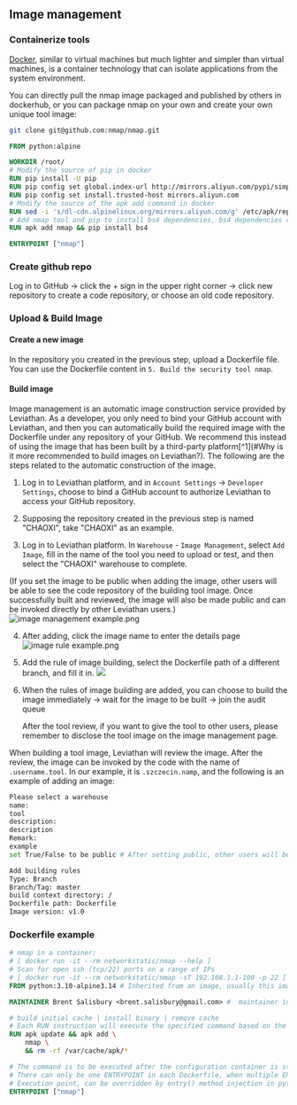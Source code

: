 ## Image management

### Containerize tools

[Docker](https://docs.docker.com/), similar to virtual machines but much lighter and simpler than virtual machines, is a container technology that can isolate applications from the system environment.

You can directly pull the nmap image packaged and published by others in dockerhub, or you can package nmap on your own and create your own unique tool image:

```bash
git clone git@github.com:nmap/nmap.git
```

```dockerfile
FROM python:alpine

WORKDIR /root/
# Modify the source of pip in docker
RUN pip install -U pip
RUN pip config set global.index-url http://mirrors.aliyun.com/pypi/simple
RUN pip config set install.trusted-host mirrors.aliyun.com
# Modify the source of the apk add command in docker
RUN sed -i 's/dl-cdn.alpinelinux.org/mirrors.aliyun.com/g' /etc/apk/repositories
# Add nmap tool and pip to install bs4 dependencies, bs4 dependencies can be replaced with any python dependencies you need to add, otherwise you don't need to add them.
RUN apk add nmap && pip install bs4

ENTRYPOINT ["nmap"] 
```

### Create github repo
Log in to GitHub -> click the + sign in the upper right corner -> click new repository to create a code repository, or choose an old code repository.

### Upload & Build Image
#### Create a new image
In the repository you created in the previous step, upload a Dockerfile file. You can use the Dockerfile content in `5. Build the security tool nmap`.

#### Build image

Image management is an automatic image construction service provided by Leviathan. As a developer, you only need to bind your GitHub account with Leviathan, and then you can automatically build the required image with the Dockerfile under any repository of your GitHub. We recommend this instead of using the image that has been built by a third-party platform[^1](#Why is it more recommended to build images on Leviathan?). The following are the steps related to the automatic construction of the image.

1. Log in to Leviathan platform, and in `Account Settings` -> `Developer Settings`, choose to bind a GitHub account to authorize Leviathan to access your GitHub repository.

2. Supposing the repository created in the previous step is named "CHAOXI", take "CHAOXI" as an example.

3. Log in to Leviathan platform. In `Warehouse` - `Image Management`, select `Add Image`, fill in the name of the tool you need to upload or test, and then select the "CHAOXI" warehouse to complete.

  (If you set the image to be public when adding the image, other users will be able to see the code repository of the building tool image. Once successfully built and reviewed, the image will also be made public and can be invoked directly by other Leviathan users.)![image management example.png](https://levimg.s3.cn-northwest-1.amazonaws.com.cn/x/37c665bb-b577-476e-a202-92f8a5b9fa7e.png)

4. After adding, click the image name to enter the details page![image rule example.png](https://levimg.s3.cn-northwest-1.amazonaws.com.cn/x/0f145a9f-84ab-42ad-a0c2-2a8733c5bcd8.png)

5. Add the rule of image building, select the Dockerfile path of a different branch, and fill it in.
   ![](https://levimg.s3.cn-northwest-1.amazonaws.com.cn/x/16ca2fdb-c90b-4fd2-afcb-a113fe3fed3c.png)

6. When the rules of image building are added, you can choose to build the image immediately -> wait for the image to be built -> join the audit queue

   After the tool review, if you want to give the tool to other users, please remember to disclose the tool image on the image management page.

When building a tool image, Leviathan will review the image. After the review, the image can be invoked by the code with the name of `.username.tool`. In our example, it is `.szczecin.namp`, and the following is an example of adding an image:

```bash
Please select a warehouse
name:
tool
description:
description
Remark:
example
set True/False to be public # After setting public, other users will be able to see the code repository of the build tool image

Add building rules
Type: Branch
Branch/Tag: master
build context directory: /
Dockerfile path: Dockerfile
Image version: v1.0
```



### Dockerfile example

```dockerfile
# nmap in a container:
# [ docker run -it --rm networkstatic/nmap --help ]
# Scan for open ssh (tcp/22) ports on a range of IPs
# [ docker run -it --rm networkstatic/nmap -sT 192.168.1.1-100 -p 22 ]
FROM python:3.10-alpine3.14 # Inherited from an image, usually this image contains the tools needed for this project, such as python, note: Dockerfile has and can only inherit one image.

MAINTAINER Brent Salisbury <brent.salisbury@gmail.com> #  maintainer info

# build initial cache | install binary | remove cache
# Each RUN instruction will execute the specified command based on the current image and submit it as a new image. Use \ to wrap a line when the command is long.
RUN apk update && apk add \
	nmap \
	&& rm -rf /var/cache/apk/*

# The command is to be executed after the configuration container is started, and cannot be overridden by the parameters provided by docker run.
# There can only be one ENTRYPOINT in each Dockerfile, when multiple ENTRYPOINTs are specified, only the last one takes effect.
# Execution point, can be overridden by entry() method injection in python code
ENTRYPOINT ["nmap"]
```

